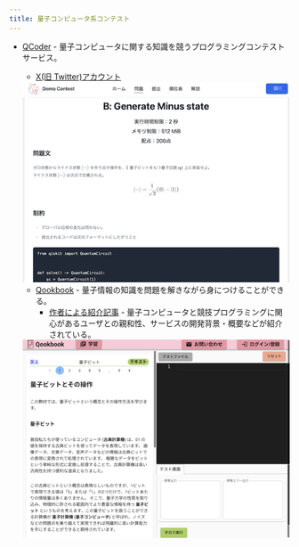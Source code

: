 ```yaml
---
title: 量子コンピュータ系コンテスト
---
```


- [QCoder](https://www.qcoder.jp/) - 量子コンピュータに関する知識を競うプログラミングコンテストサービス。
    - [X(旧 Twitter)アカウント](https://twitter.com/QCoderOfficial)

    <div align="center">
      <img loading = "lazy" src="../../images/related_contest_sites/qcoder/qcoder.png" alt="qcoder">
    </div>

    - [Qookbook](https://www.qookbook.net/) - 量子情報の知識を問題を解きながら身につけることができる。
        - [作者による紹介記事](https://kotamanegi.hatenablog.com/entry/2023/12/13/182110) - 量子コンピュータと競技プログラミングに関心があるユーザとの親和性、サービスの開発背景・概要などが紹介されている。

    <div align="center">
      <img loading = "lazy" src="../../images/related_contest_sites/qookbook/qookbook.png" alt="qookbook">
    </div>
